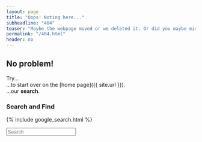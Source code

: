 ```yaml
---
layout: page
title: "Oops! Noting here..."
subheadline: "404"
teaser: "Maybe the webpage moved or we deleted it. Or did you maybe mistype the URL?"
permalink: "/404.html"
header: no
---
```

## No problem!

Try...  
...to start over on the [home page]({{ site.url }}).  
...our **search**.


### Search and Find

{% include google_search.html %}

<form onsubmit="google_search()" >
  <input type="text" id="google-search" placeholder="Search">
</form>
